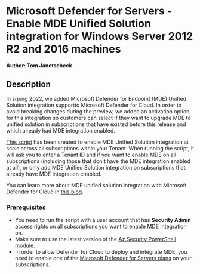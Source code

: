 # Microsoft Defender for Servers - Enable MDE Unified Solution integration for Windows Server 2012 R2 and 2016 machines

**Author: Tom Janetscheck**

## Description

In srping 2022, we added Microsoft Defender for Endpoint (MDE) Unified Solution integration supportto Microsoft Defender for Cloud. In order to avoid breaking changes during the preview, we added an activation option for this integration so customers can select if they want to upgrade MDE to unified solution in subscriptions that have existed before this release and which already had MDE integration enabled.

[This script](https://github.com/Azure/Microsoft-Defender-for-Cloud/blob/main/Powershell%20scripts/Enable%20MDE%20Unified%20Solution/Enable-UnifiedMDE.ps1) has been created to enable MDE Unified Solution integration at scale across all subscriptions within your Tenant. When running the script, it will ask you to enter a Tenant ID and if you want to enable MDE on all subscriptions (including those that don't have the MDE integration enabled at all), or only add MDE Unified Solution integration on subscriptions that already have MDE integration enabled.

You can learn more about MDE unified solution integration with Microsoft Defender for Cloud in [this blog](https://techcommunity.microsoft.com/t5/microsoft-defender-for-cloud/defender-for-servers-plan-2-now-integrates-with-defender-for/ba-p/3527534).

### Prerequisites

- You need to run the script with a user account that has **Security Admin** access rights on all subscriptions you want to enable MDE integration on.
- Make sure to use the latest version of the [Az.Security PowerShell module](https://docs.microsoft.com/powershell/module/az.security).
- In order to allow Defender for Cloud to deploy and integrate MDE, you need to enable one of the [Microsoft Defender for Servers plans](https://docs.microsoft.com/en-us/azure/defender-for-cloud/defender-for-servers-introduction#what-are-the-microsoft-defender-for-server-plans) on your subscriptions.

